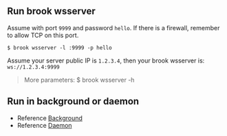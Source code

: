 ## Run brook wsserver

Assume with port `9999` and password `hello`. If there is a firewall, remember to allow TCP on this port.

```
$ brook wsserver -l :9999 -p hello
```

Assume your server public IP is `1.2.3.4`, then your brook wsserver is: `ws://1.2.3.4:9999`

> More parameters: $ brook wsserver -h

## Run in background or daemon

* Reference [Background](brook-server.md)
* Reference [Daemon](joker.md)
